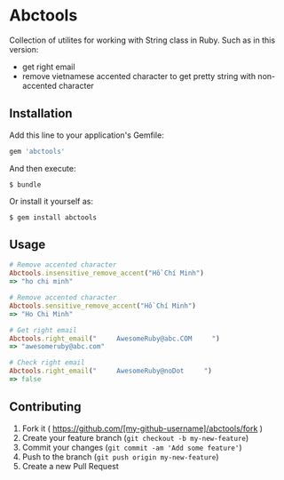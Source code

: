 # Abctools

Collection of utilites for working with String class in Ruby.
Such as in this version:

- get right email
- remove vietnamese accented character to get pretty string with non-accented character

## Installation

Add this line to your application's Gemfile:

```ruby
gem 'abctools'
```

And then execute:

    $ bundle

Or install it yourself as:

    $ gem install abctools

## Usage

```ruby
# Remove accented character
Abctools.insensitive_remove_accent("Hồ Chí Minh")
=> "ho chi minh"

# Remove accented character
Abctools.sensitive_remove_accent("Hồ Chí Minh")
=> "Ho Chi Minh"

# Get right email
Abctools.right_email("     AwesomeRuby@abc.COM     ")
=> "awesomeruby@abc.com"

# Check right email
Abctools.right_email("     AwesomeRuby@noDot     ")
=> false
```

## Contributing

1. Fork it ( https://github.com/[my-github-username]/abctools/fork )
2. Create your feature branch (`git checkout -b my-new-feature`)
3. Commit your changes (`git commit -am 'Add some feature'`)
4. Push to the branch (`git push origin my-new-feature`)
5. Create a new Pull Request
